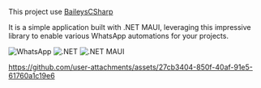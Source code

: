 ﻿This project use [BaileysCSharp](https://github.com/WhiskeySockets/BaileysCSharp)


It is a simple application built with .NET MAUI, leveraging this impressive library to enable various WhatsApp automations for your projects.

![WhatsApp](https://img.shields.io/badge/WhatsApp-25D366?style=flat-square&logo=whatsapp&logoColor=white)
![.NET](https://img.shields.io/badge/.NET-512BD4?style=flat-square&logo=.net&logoColor=white)
![.NET MAUI](https://img.shields.io/badge/.NET%20MAUI-512BD4?style=flat-square&logo=.net&logoColor=white)


https://github.com/user-attachments/assets/27cb3404-850f-40af-91e5-61760a1c19e6

